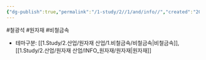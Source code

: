 ```yaml
---
{"dg-publish":true,"permalink":"/1-study/2//1/and/info//","created":"2024-11-20T21:02:28.611+09:00","updated":"2025-06-26T12:42:36.740+09:00"}
---
```


#철광석 #원자재 #비철금속

- 테마구분: [[1.Study/2.산업/원자재 산업/1.비철금속/비철금속\|비철금속]], [[1.Study/2.산업/원자재 산업/INFO_원자재/원자재\|원자재]]
